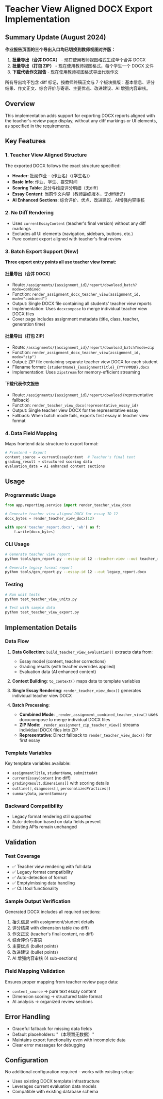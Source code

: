 # Teacher View Aligned DOCX Export Implementation

## Summary Update (August 2024)
**作业报告页面的三个导出入口均已切换到教师视图对齐版：**
1. **批量导出（合并 DOCX）** - 现在使用教师视图格式生成单个合并 DOCX
2. **批量导出（打包 ZIP）** - 现在使用教师视图格式，每个学生一个 DOCX 文件  
3. **下载代表作文报告** - 现在使用教师视图格式导出代表作文

所有导出均不包含 diff 标记，按教师终稿正文与 7 个板块排版：基本信息、评分结果、作文正文、综合评价与寄语、主要优点、改进建议、AI 增强内容审核。

## Overview

This implementation adds support for exporting DOCX reports aligned with the teacher's review page display, without any diff markings or UI elements, as specified in the requirements.

## Key Features

### 1. Teacher View Aligned Structure
The exported DOCX follows the exact structure specified:
- **Header**: 批阅作业 - {作业名}（{学生名}）
- **Basic Info**: 作业、学生、提交时间
- **Scoring Table**: 总分与维度评分明细（无diff）
- **Essay Content**: 当前作文内容（教师最终版本，无diff标记）
- **AI Enhanced Sections**: 综合评价、优点、改进建议、AI增强内容审核

### 2. No Diff Rendering
- Uses `currentEssayContent` (teacher's final version) without any diff markings
- Excludes all UI elements (navigation, sidebars, buttons, etc.)
- Pure content export aligned with teacher's final review

### 3. Batch Export Support (New)
**Three export entry points all use teacher view format:**

#### 批量导出（合并 DOCX）
- Route: `/assignments/{assignment_id}/report/download_batch?mode=combined`
- Function: `render_assignment_docx_teacher_view(assignment_id, mode="combined")`
- Output: Single DOCX file containing all students' teacher view reports
- Implementation: Uses `docxcompose` to merge individual teacher view DOCX files
- Cover page includes assignment metadata (title, class, teacher, generation time)

#### 批量导出（打包 ZIP）  
- Route: `/assignments/{assignment_id}/report/download_batch?mode=zip`
- Function: `render_assignment_docx_teacher_view(assignment_id, mode="zip")`
- Output: ZIP file containing separate teacher view DOCX for each student
- Filename format: `{studentName}_{assignmentTitle}_{YYYYMMDD}.docx`
- Implementation: Uses `zipstream` for memory-efficient streaming

#### 下载代表作文报告
- Route: `/assignments/{assignment_id}/report/download` (representative fallback)
- Function: `render_teacher_view_docx(representative_essay_id)`
- Output: Single teacher view DOCX for the representative essay
- Fallback: When batch mode fails, exports first essay in teacher view format

### 4. Data Field Mapping
Maps frontend data structure to export format:
```python
# Frontend → Export
content_source → currentEssayContent  # Teacher's final text
grading_result → structured scoring data
evaluation_data → AI enhanced content sections
```

## Usage

### Programmatic Usage
```python
from app.reporting.service import render_teacher_view_docx

# Generate teacher view aligned DOCX for essay ID 12
docx_bytes = render_teacher_view_docx(12)

with open('teacher_report.docx', 'wb') as f:
    f.write(docx_bytes)
```

### CLI Usage
```bash
# Generate teacher view report
python tools/gen_report.py --essay-id 12 --teacher-view --out teacher_report.docx

# Generate legacy format report
python tools/gen_report.py --essay-id 12 --out legacy_report.docx
```

### Testing
```bash
# Run unit tests
python test_teacher_view_units.py

# Test with sample data
python test_teacher_view_export.py
```

## Implementation Details

### Data Flow
1. **Data Collection**: `build_teacher_view_evaluation()` extracts data from:
   - Essay model (content, teacher corrections)
   - Grading results (with teacher overrides applied)
   - Evaluation data (AI enhanced content)

2. **Context Building**: `to_context()` maps data to template variables

3. **Single Essay Rendering**: `render_teacher_view_docx()` generates individual teacher view DOCX

4. **Batch Processing**: 
   - **Combined Mode**: `_render_assignment_combined_teacher_view()` uses docxcompose to merge individual DOCX files
   - **ZIP Mode**: `_render_assignment_zip_teacher_view()` streams individual DOCX files into ZIP
   - **Representative**: Direct fallback to `render_teacher_view_docx()` for first essay

### Template Variables
Key template variables available:
- `assignmentTitle`, `studentName`, `submittedAt`
- `currentEssayContent` (no diff)
- `gradingResult.dimensions[]` with scoring details
- `outline[]`, `diagnoses[]`, `personalizedPractices[]`
- `summaryData`, `parentSummary`

### Backward Compatibility
- Legacy format rendering still supported
- Auto-detection based on data fields present
- Existing APIs remain unchanged

## Validation

### Test Coverage
- ✅ Teacher view rendering with full data
- ✅ Legacy format compatibility
- ✅ Auto-detection of format
- ✅ Empty/missing data handling
- ✅ CLI tool functionality

### Sample Output Verification
Generated DOCX includes all required sections:
1. 抬头信息 with assignment/student details
2. 评分结果 with dimension table (no diff)
3. 作文正文 (teacher's final content, no diff)
4. 综合评价与寄语
5. 主要优点 (bullet points)
6. 改进建议 (bullet points)
7. AI 增强内容审核 (4 sub-sections)

### Field Mapping Validation
Ensures proper mapping from teacher review page data:
- `content_source` → pure text essay content
- Dimension scoring → structured table format
- AI analysis → organized review sections

## Error Handling
- Graceful fallback for missing data fields
- Default placeholders: "（本项暂无数据）"
- Maintains export functionality even with incomplete data
- Clear error messages for debugging

## Configuration
No additional configuration required - works with existing setup:
- Uses existing DOCX template infrastructure
- Leverages current evaluation data models
- Compatible with existing database schema